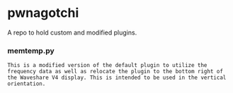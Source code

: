 # pwnagotchi
A repo to hold custom and modified plugins.

### **memtemp.py**
`This is a modified version of the default plugin to utilize the frequency data as well as relocate the plugin to the bottom right of the Waveshare V4 display. This is intended to be used in the vertical orientation.`
